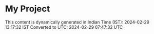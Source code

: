 # My Project

This content is dynamically generated in Indian Time (IST): 2024-02-29 13:17:32 IST
Converted to UTC: 2024-02-29 07:47:32 UTC
